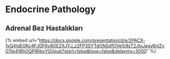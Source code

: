 # Endocrine Pathology

## Adrenal Bez Hastalıkları

{% embed url="https://docs.google.com/presentation/d/e/2PACX-1vQ4lqEGKc4FJGF6y8OE2XJYJ_z2FP3SYTdONSdfOVe5i9zT2JIxJagy6nlZyGTte41RhOQPIRjbvYGI/pub?start=false&loop=false&delayms=3000" %}



